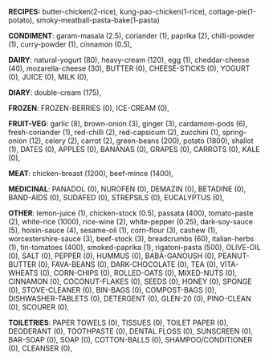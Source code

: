 
**RECIPES:** butter-chicken(2-rice), kung-pao-chicken(1-rice), cottage-pie(1-potato), smoky-meatball-pasta-bake(1-pasta)


**CONDIMENT**:
garam-masala (2.5), 
coriander (1), 
paprika (2), 
chilli-powder (1), 
curry-powder (1), 
cinnamon (0.5), 

**DAIRY**:
natural-yogurt (80), 
heavy-cream (120), 
egg (1), 
cheddar-cheese (40), 
mozarella-cheese (30), 
BUTTER (0), 
CHEESE-STICKS (0), 
YOGURT (0), 
JUICE (0), 
MILK (0), 

**DIARY**:
double-cream (175), 

**FROZEN**:
FROZEN-BERRIES (0), 
ICE-CREAM (0), 

**FRUIT-VEG**:
garlic (8), 
brown-onion (3), 
ginger (3), 
cardamom-pods (6), 
fresh-coriander (1), 
red-chilli (2), 
red-capsicum (2), 
zucchini (1), 
spring-onion (12), 
celery (2), 
carrot (2), 
green-beans (200), 
potato (1800), 
shallot (1), 
DATES (0), 
APPLES (0), 
BANANAS (0), 
GRAPES (0), 
CARROTS (0), 
KALE (0), 

**MEAT**:
chicken-breast (1200), 
beef-mince (1400), 

**MEDICINAL**:
PANADOL (0), 
NUROFEN (0), 
DEMAZIN (0), 
BETADINE (0), 
BAND-AIDS (0), 
SUDAFED (0), 
STREPSILS (0), 
EUCALYPTUS (0), 

**OTHER**:
lemon-juice (1), 
chicken-stock (0.5), 
passata (400), 
tomato-paste (2), 
white-rice (1000), 
rice-wine (2), 
white-pepper (0.25), 
dark-soy-sauce (5), 
hoisin-sauce (4), 
sesame-oil (1), 
corn-flour (3), 
cashew (1), 
worcestershire-sauce (3), 
beef-stock (3), 
breadcrumbs (60), 
italian-herbs (1), 
tin-tomatoes (400), 
smoked-paprika (1), 
rigatoni-pasta (500), 
OLIVE-OIL (0), 
SALT (0), 
PEPPER (0), 
HUMMUS (0), 
BABA-GANOUSH (0), 
PEANUT-BUTTER (0), 
FAVA-BEANS (0), 
DARK-CHOCOLATE (0), 
TEA (0), 
VITA-WHEATS (0), 
CORN-CHIPS (0), 
ROLLED-OATS (0), 
MIXED-NUTS (0), 
CINNAMON (0), 
COCONUT-FLAKES (0), 
SEEDS (0), 
HONEY (0), 
SPONGE (0), 
STOVE-CLEANER (0), 
BIN-BAGS (0), 
COMPOST-BAGS (0), 
DISHWASHER-TABLETS (0), 
DETERGENT (0), 
GLEN-20 (0), 
PINO-CLEAN (0), 
SCOURER (0), 

**TOILETRIES**:
PAPER TOWELS (0), 
TISSUES (0), 
TOILET PAPER (0), 
DEODERANT (0), 
TOOTHPASTE (0), 
DENTAL FLOSS (0), 
SUNSCREEN (0), 
BAR-SOAP (0), 
SOAP (0), 
COTTON-BALLS (0), 
SHAMPOO/CONDITIONER (0), 
CLEANSER (0), 
